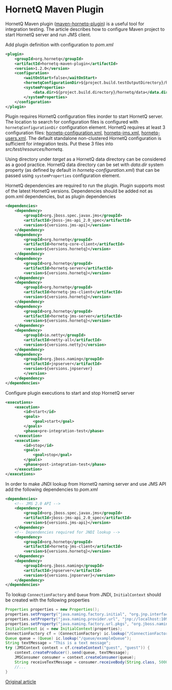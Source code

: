 HornetQ Maven Plugin
====================

HornetQ Maven plugin ([maven-hornetq-plugin](https://github.com/hornetq/maven-hornetq-plugin)) is a useful tool for integration testing. 
The article describes how to configure Maven project to start HornetQ server and run JMS client.

Add plugin definition with configuration to *pom.xml*

```xml
<plugin>
	<groupId>org.hornetq</groupId>
	<artifactId>hornetq-maven-plugin</artifactId>
	<version>1.2.0</version>
	<configuration>
		<waitOnStart>false</waitOnStart>
		<hornetqConfigurationDir>${project.build.testOutputDirectory}/hornetq/</hornetqConfigurationDir>
		<systemProperties>
			<data.dir>${project.build.directory}/hornetq/data</data.dir>
		</systemProperties>
	</configuration>
</plugin>
```

Plugin requires HornetQ configuration files inorder to start HornetQ server. 
The location to search for configuration files is configured with `hornetqConfigurationDir` configuration element. 
HornetQ requires at least 3 configuration files: [hornetq-configuration.xml](https://github.com/hornetq/hornetq/blob/master/distribution/hornetq/src/main/resources/config/non-clustered/hornetq-configuration.xml), [hornetq-jms.xml](https://github.com/hornetq/hornetq/blob/master/distribution/hornetq/src/main/resources/config/non-clustered/hornetq-jms.xml), [hornetq-users.xml](https://github.com/hornetq/hornetq/blob/master/distribution/hornetq/src/main/resources/config/non-clustered/hornetq-users.xml). 
The default standalone non-clustered HornetQ configuration is sufficient for integration tests. 
Put these 3 files into *src/test/resources/hornetq*.

Using directory under *target* as a HornetQ data directory can be considered as a good practice. 
HornetQ data directory can be set with *data.dir* system property (as defined by default in *hornetq-configuration.xml*) that can be passed using `systemProperties` configuration element.

HornetQ dependencies are required to run the plugin. 
Plugin supports most of the latest HornetQ versions. 
Dependencies should be added not as pom.xml dependencies, but as plugin dependencies

```xml
<dependencies>
	<dependency>
		<groupId>org.jboss.spec.javax.jms</groupId>
		<artifactId>jboss-jms-api_2.0_spec</artifactId>
		<version>${versions.jms-api}</version>
	</dependency>
	<dependency>
		<groupId>org.hornetq</groupId>
		<artifactId>hornetq-core-client</artifactId>
		<version>${versions.hornetq}</version>
	</dependency>
	<dependency>
		<groupId>org.hornetq</groupId>
		<artifactId>hornetq-server</artifactId>
		<version>${versions.hornetq}</version>
	</dependency>
	<dependency>
		<groupId>org.hornetq</groupId>
		<artifactId>hornetq-jms-client</artifactId>
		<version>${versions.hornetq}</version>
	</dependency>
	<dependency>
		<groupId>org.hornetq</groupId>
		<artifactId>hornetq-jms-server</artifactId>
		<version>${versions.hornetq}</version>
	</dependency>
	<dependency>
		<groupId>io.netty</groupId>
		<artifactId>netty-all</artifactId>
		<version>${versions.netty}</version>
	</dependency>
	<dependency>
		<groupId>org.jboss.naming</groupId>
		<artifactId>jnpserver</artifactId>
		<version>${versions.jnpserver}
		</version>
	</dependency>
</dependencies>
```

Configure plugin executions to start and stop HornetQ server

```xml
<executions>
	<execution>
		<id>start</id>
		<goals>
			<goal>start</goal>
		</goals>
		<phase>pre-integration-test</phase>
	</execution>
	<execution>
		<id>stop</id>
		<goals>
			<goal>stop</goal>
		</goals>
		<phase>post-integration-test</phase>
	</execution>
</executions>
```

In order to make JNDI lookup from HornetQ naming server and use JMS API add the following dependencies to *pom.xml*

```xml
<dependencies>
	<!-- JMS 2.0 API -->
	<dependency>
		<groupId>org.jboss.spec.javax.jms</groupId>
		<artifactId>jboss-jms-api_2.0_spec</artifactId>
		<version>${versions.jms-api}</version>
	</dependency>
	<!-- Dependencies required for JNDI lookup -->
	<dependency>
		<groupId>org.hornetq</groupId>
		<artifactId>hornetq-jms-client</artifactId>
		<version>${versions.hornetq}</version>
	</dependency>
	<dependency>
		<groupId>org.jboss.naming</groupId>
		<artifactId>jnpserver</artifactId>
		<version>${versions.jnpserver}</version>
	</dependency>
</dependencies>
```

To lookup `ConnectionFactory` and `Queue` from JNDI, `InitialContext` should be created with the following properties

```java
Properties properties = new Properties();
properties.setProperty("java.naming.factory.initial", "org.jnp.interfaces.NamingContextFactory");
properties.setProperty("java.naming.provider.url", "jnp://localhost:1099");
properties.setProperty("java.naming.factory.url.pkgs", "org.jboss.naming:org.jnp.interfaces");
InitialContext ic = new InitialContext(properties);
ConnectionFactory cf = (ConnectionFactory) ic.lookup("/ConnectionFactory");
Queue queue = (Queue) ic.lookup("/queue/exampleQueue");
String textMessage = "This is a text message";
try (JMSContext context = cf.createContext("guest", "guest")) {
    context.createProducer().send(queue, textMessage);
    JMSConsumer consumer = context.createConsumer(queue);
    String receiveTextMessage = consumer.receiveBody(String.class, 5000);
    //...
}
```

[Original article](http://developer-should-know.tumblr.com/post/112504569452/hornetq-maven-plugin)
